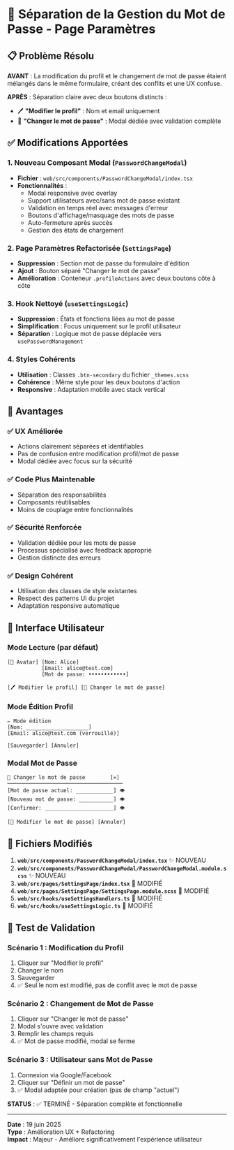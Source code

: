# 🔑 Séparation de la Gestion du Mot de Passe - Page Paramètres

## 📋 Problème Résolu

**AVANT** : La modification du profil et le changement de mot de passe étaient mélangés dans le même formulaire, créant des conflits et une UX confuse.

**APRÈS** : Séparation claire avec deux boutons distincts :

- 🖊️ **"Modifier le profil"** : Nom et email uniquement
- 🔑 **"Changer le mot de passe"** : Modal dédiée avec validation complète

## ✅ Modifications Apportées

### 1. **Nouveau Composant Modal** (`PasswordChangeModal`)

- **Fichier** : `web/src/components/PasswordChangeModal/index.tsx`
- **Fonctionnalités** :
  - Modal responsive avec overlay
  - Support utilisateurs avec/sans mot de passe existant
  - Validation en temps réel avec messages d'erreur
  - Boutons d'affichage/masquage des mots de passe
  - Auto-fermeture après succès
  - Gestion des états de chargement

### 2. **Page Paramètres Refactorisée** (`SettingsPage`)

- **Suppression** : Section mot de passe du formulaire d'édition
- **Ajout** : Bouton séparé "Changer le mot de passe"
- **Amélioration** : Conteneur `.profileActions` avec deux boutons côte à côte

### 3. **Hook Nettoyé** (`useSettingsLogic`)

- **Suppression** : États et fonctions liées au mot de passe
- **Simplification** : Focus uniquement sur le profil utilisateur
- **Séparation** : Logique mot de passe déplacée vers `usePasswordManagement`

### 4. **Styles Cohérents**

- **Utilisation** : Classes `.btn-secondary` du fichier `_themes.scss`
- **Cohérence** : Même style pour les deux boutons d'action
- **Responsive** : Adaptation mobile avec stack vertical

## 🎯 Avantages

### ✅ **UX Améliorée**

- Actions clairement séparées et identifiables
- Pas de confusion entre modification profil/mot de passe
- Modal dédiée avec focus sur la sécurité

### ✅ **Code Plus Maintenable**

- Séparation des responsabilités
- Composants réutilisables
- Moins de couplage entre fonctionnalités

### ✅ **Sécurité Renforcée**

- Validation dédiée pour les mots de passe
- Processus spécialisé avec feedback approprié
- Gestion distincte des erreurs

### ✅ **Design Cohérent**

- Utilisation des classes de style existantes
- Respect des patterns UI du projet
- Adaptation responsive automatique

## 📱 Interface Utilisateur

### **Mode Lecture** (par défaut)

```
[👤 Avatar] [Nom: Alice]
           [Email: alice@test.com]
           [Mot de passe: ••••••••••••]

[🖊️ Modifier le profil] [🔑 Changer le mot de passe]
```

### **Mode Édition Profil**

```
✏️ Mode édition
[Nom: ____________________]
[Email: alice@test.com (verrouillé)]

[Sauvegarder] [Annuler]
```

### **Modal Mot de Passe**

```
🔑 Changer le mot de passe        [✕]
─────────────────────────────────────
[Mot de passe actuel: ____________] 👁️
[Nouveau mot de passe: ___________] 👁️
[Confirmer: ______________________] 👁️

[🔑 Modifier le mot de passe] [Annuler]
```

## 🔧 Fichiers Modifiés

1. **`web/src/components/PasswordChangeModal/index.tsx`** ✨ NOUVEAU
2. **`web/src/components/PasswordChangeModal/PasswordChangeModal.module.scss`** ✨ NOUVEAU
3. **`web/src/pages/SettingsPage/index.tsx`** 🔄 MODIFIÉ
4. **`web/src/pages/SettingsPage/SettingsPage.module.scss`** 🔄 MODIFIÉ
5. **`web/src/hooks/useSettingsHandlers.ts`** 🔄 MODIFIÉ
6. **`web/src/hooks/useSettingsLogic.ts`** 🔄 MODIFIÉ

## 🚀 Test de Validation

### **Scénario 1** : Modification du Profil

1. Cliquer sur "Modifier le profil"
2. Changer le nom
3. Sauvegarder
4. ✅ Seul le nom est modifié, pas de conflit avec le mot de passe

### **Scénario 2** : Changement de Mot de Passe

1. Cliquer sur "Changer le mot de passe"
2. Modal s'ouvre avec validation
3. Remplir les champs requis
4. ✅ Mot de passe modifié, modal se ferme

### **Scénario 3** : Utilisateur sans Mot de Passe

1. Connexion via Google/Facebook
2. Cliquer sur "Définir un mot de passe"
3. ✅ Modal adaptée pour création (pas de champ "actuel")

**STATUS** : ✅ TERMINÉ - Séparation complète et fonctionnelle

---

**Date** : 19 juin 2025  
**Type** : Amélioration UX + Refactoring  
**Impact** : Majeur - Améliore significativement l'expérience utilisateur
